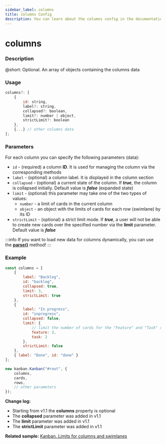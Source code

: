 ```yaml
---
sidebar_label: columns
title: columns Config
description: You can learn about the columns config in the documentation of the DHTMLX JavaScript Kanban library. Browse developer guides and API reference, try out code examples and live demos, and download a free 30-day evaluation version of DHTMLX Kanban.
---
```


# columns

### Description

@short: Optional. An array of objects containing the columns data

### Usage

~~~jsx {}
columns?: [
	{
		id: string,
		label?: string,
		collapsed?: boolean,
		limit?: number | object,
		strictLimit?: boolean
	},
	{...} // other columns data
];
~~~

### Parameters

For each column you can specify the following parameters (data):

- `id` - (required) a column **ID**. It is used for managing the column via the corresponding methods 
- `label` - (optional) a column label. It is displayed in the column section
- `collapsed` - (optional) a current state of the column. If ***true***, the column is collapsed initially. Default value is ***false*** (expanded state)
- `limit` - (optional) this parameter may take one of the two types of values:
	- `number` - a limit of cards in the current column
	- `object` - an object with the limits of cards for each row (swimlane) by its ID
- `strictLimit` - (optional) a strict limit mode. If ***true***, a user will not be able to create new cards over the specified number via the **limit** parameter. Default value is ***false*** 

:::info
If you want to load new data for columns dynamically, you can use the [**parse()**](../../methods/js_kanban_parse_method) method!
:::

### Example

~~~jsx {1-21,24}
const columns = [
	{ 
		label: "Backlog", 
		id: "backlog",
		collapsed: true,
		limit: 3,
		strictLimit: true 
	},
	{ 
		label: "In progress", 
		id: "inprogress",
		collapsed: false,
		limit: {
			// limit the number of cards for the "Feature" and "Task" rows of the "In progress" column
			feature: 3, 
			task: 2
		},
		strictLimit: false
	},
	{ label: "Done", id: "done" }
];

new kanban.Kanban("#root", {
	columns,
	cards,
	rows,
	// other parameters
});
~~~

**Change log:**
- Starting from v1.1 the **columns** property is optional
- The **collapsed** parameter was added in v1.1 
- The **limit** parameter was added in v1.1
- The **strictLimit** parameter was added in v1.1

**Related sample:** [Kanban. Limits for columns and swimlanes](https://snippet.dhtmlx.com/2blo6hx8?tag=kanban)